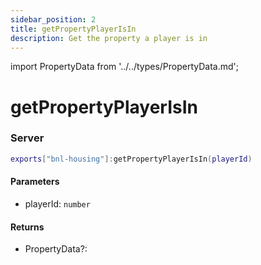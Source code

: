 ```yaml
---
sidebar_position: 2
title: getPropertyPlayerIsIn
description: Get the property a player is in
---
```


import PropertyData from '../../types/PropertyData.md';

# getPropertyPlayerIsIn

### Server

```lua
exports["bnl-housing"]:getPropertyPlayerIsIn(playerId)
```

#### Parameters

- playerId: `number`

#### Returns

- PropertyData?:
  <PropertyData />

